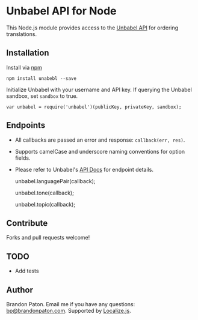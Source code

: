 Unbabel API for Node
===========

This Node.js module provides access to the [Unbabel API](http://developers.unbabel.com/) for ordering translations.

Installation
----------

Install via [npm](http://npmjs.org/)

    npm install unabebl --save


Initialize Unbabel with your username and API key. If querying the Unbabel sandbox, set `sandbox` to true.

    var unbabel = require('unbabel')(publicKey, privateKey, sandbox);


Endpoints
----------
  
- All callbacks are passed an error and response: `callback(err, res)`.
- Supports camelCase and underscore naming conventions for option fields.
- Please refer to Unbabel's [API Docs](http://developers.unbabel.com/) for endpoint details.
  
    unbabel.languagePair(callback);
    
    unbabel.tone(callback);
    
    unbabel.topic(callback);


Contribute
----------

Forks and pull requests welcome!

TODO
----------
* Add tests


Author
----------

Brandon Paton. Email me if you have any questions: [bp@brandonpaton.com](mailto:bp@brandonpaton.com). Supported by [Localize.js](https://localizejs.com/).
